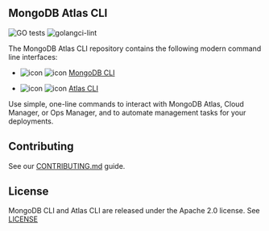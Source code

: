 ## MongoDB Atlas CLI



![GO tests](https://github.com/mongodb/mongocli/workflows/GO%20tests/badge.svg)
![golangci-lint](https://github.com/mongodb/mongocli/workflows/golangci-lint/badge.svg)




The MongoDB Atlas CLI repository contains the following modern command line interfaces:


- ![icon](https://user-images.githubusercontent.com/5663078/161287231-c1c89a79-43e7-4d53-87ea-dcb546708864.png#gh-light-mode-only) ![icon](https://user-images.githubusercontent.com/5663078/161287234-5183b35b-ec76-49ee-8161-a2859991bb8e.png#gh-dark-mode-only) 
  [MongoDB CLI](mongocli.md)

  
- ![icon](https://user-images.githubusercontent.com/5663078/161286969-79ef05c2-c246-4f31-b7b5-d1a11d86e143.png#gh-light-mode-only) ![icon](https://user-images.githubusercontent.com/5663078/161287057-add82a6e-0201-45cc-8547-8e9fdd9e416a.png#gh-dark-mode-only)
[Atlas CLI](atlascli.md)


Use simple, one-line commands to interact with MongoDB Atlas, Cloud Manager, or Ops Manager, and to automate management tasks for your deployments.

## Contributing

See our [CONTRIBUTING.md](CONTRIBUTING.md) guide.

## License

MongoDB CLI and Atlas CLI are released under the Apache 2.0 license. See [LICENSE](LICENSE)
